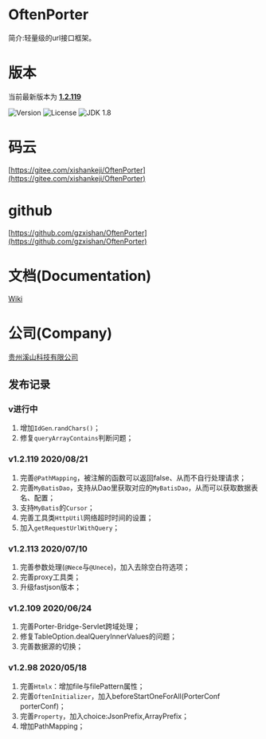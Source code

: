 # OftenPorter
简介:轻量级的url接口框架。

##
# 版本
当前最新版本为  [**1.2.119**](https://mvnrepository.com/artifact/com.xishankeji/Porter-Core)

![Version](https://img.shields.io/badge/Version-1.2.119-brightgreen.svg)
![License](http://img.shields.io/:License-Apache2.0-blue.svg)
![JDK 1.8](https://img.shields.io/badge/JDK-1.8-green.svg)

# 码云
[https://gitee.com/xishankeji/OftenPorter](https://gitee.com/xishankeji/OftenPorter)
# github
[https://github.com/gzxishan/OftenPorter](https://github.com/gzxishan/OftenPorter)

##
# 文档(Documentation)
[Wiki](https://github.com/gzxishan/OftenPorter/wiki)

##
# 公司(Company)
[贵州溪山科技有限公司](http://www.xishankeji.com)

## 发布记录
### v进行中
1. 增加`IdGen`.`randChars()`；
2. 修复`queryArrayContains`判断问题；

### v1.2.119 2020/08/21
1. 完善`@PathMapping`，被注解的函数可以返回false、从而不自行处理请求；
2. 完善`MyBatisDao`，支持从Dao里获取对应的`MyBatisDao`，从而可以获取数据表名、配置；
3. 支持`MyBatis`的`Cursor`；
4. 完善工具类`HttpUtil`网络超时时间的设置；
5. 加入`getRequestUrlWithQuery`；

### v1.2.113 2020/07/10
1. 完善参数处理(`@Nece`与`@Unece`)，加入去除空白符选项；
2. 完善proxy工具类；
3. 升级fastjson版本；

### v1.2.109 2020/06/24
1. 完善Porter-Bridge-Servlet跨域处理；
2. 修复TableOption.dealQueryInnerValues的问题；
3. 完善数据源的切换；

### v1.2.98 2020/05/18
1. 完善`Htmlx`：增加file与filePattern属性；
2. 完善`OftenInitializer`，加入beforeStartOneForAll(PorterConf porterConf)；
3. 完善`Property`，加入choice:JsonPrefix,ArrayPrefix；
4. 增加PathMapping；
